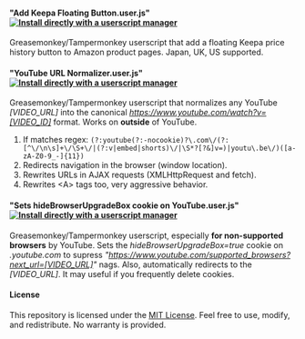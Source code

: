 #### "Add Keepa Floating Button.user.js" [![Install directly with a userscript manager](https://img.shields.io/badge/install-userscript-brightgreen)](https://github.com/oshirinap/myuserscripts/raw/main/Add%20Keepa%20Floating%20Button.user.js)
 Greasemonkey/Tampermonkey userscript that add a floating Keepa price history button to Amazon product pages. Japan, UK, US supported.
#### "YouTube URL Normalizer.user.js" [![Install directly with a userscript manager](https://img.shields.io/badge/install-userscript-brightgreen)](https://github.com/oshirinap/myuserscripts/raw/main/YouTube%20URL%20Normalizer.user.js)
 Greasemonkey/Tampermonkey userscript that normalizes any YouTube _[VIDEO_URL]_ into the canonical _https://www.youtube.com/watch?v=[VIDEO_ID]_ format. Works on **outside** of YouTube.
 1. If matches regex: `(?:youtube(?:-nocookie)?\.com\/(?:[^\/\n\s]+\/\S+\/|(?:v|embed|shorts)\/|\S*?[?&]v=)|youtu\.be\/)([a-zA-Z0-9_-]{11})`
 2. Redirects navigation in the browser (window location).
 3. Rewrites URLs in AJAX requests (XMLHttpRequest and fetch).
 4. Rewrites \<A\> tags too, very aggressive behavior.
#### "Sets hideBrowserUpgradeBox cookie on YouTube.user.js" [![Install directly with a userscript manager](https://img.shields.io/badge/install-userscript-brightgreen)](https://github.com/oshirinap/myuserscripts/raw/main/Sets%20hideBrowserUpgradeBox%20cookie%20on%20YouTube.user.js)
 Greasemonkey/Tampermonkey userscript, especially **for non-supported browsers** by YouTube. Sets the _hideBrowserUpgradeBox=true_ cookie on _.youtube.com_ to supress 
_"https://www.youtube.com/supported_browsers?next_url=[VIDEO_URL]"_ nags.
 Also, automatically redirects to the _[VIDEO_URL]_. It may useful if you frequently delete cookies.
#### License
This repository is licensed under the [MIT License](LICENSE).
Feel free to use, modify, and redistribute. No warranty is provided.
